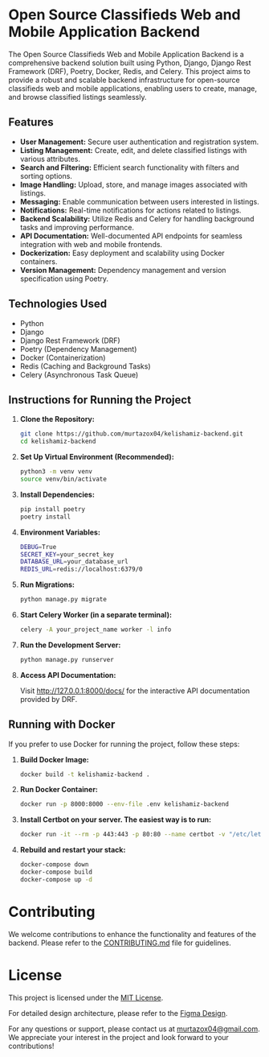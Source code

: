 # Open Source Classifieds Web and Mobile Application Backend

The Open Source Classifieds Web and Mobile Application Backend is a comprehensive backend solution built using Python, Django, Django Rest Framework (DRF), Poetry, Docker, Redis, and Celery. This project aims to provide a robust and scalable backend infrastructure for open-source classifieds web and mobile applications, enabling users to create, manage, and browse classified listings seamlessly.

## Features

- **User Management:** Secure user authentication and registration system.
- **Listing Management:** Create, edit, and delete classified listings with various attributes.
- **Search and Filtering:** Efficient search functionality with filters and sorting options.
- **Image Handling:** Upload, store, and manage images associated with listings.
- **Messaging:** Enable communication between users interested in listings.
- **Notifications:** Real-time notifications for actions related to listings.
- **Backend Scalability:** Utilize Redis and Celery for handling background tasks and improving performance.
- **API Documentation:** Well-documented API endpoints for seamless integration with web and mobile frontends.
- **Dockerization:** Easy deployment and scalability using Docker containers.
- **Version Management:** Dependency management and version specification using Poetry.

## Technologies Used

- Python
- Django
- Django Rest Framework (DRF)
- Poetry (Dependency Management)
- Docker (Containerization)
- Redis (Caching and Background Tasks)
- Celery (Asynchronous Task Queue)

## Instructions for Running the Project

1. **Clone the Repository:**

   ```bash
   git clone https://github.com/murtazox04/kelishamiz-backend.git
   cd kelishamiz-backend

   ```

2. **Set Up Virtual Environment (Recommended):**

   ```bash
   python3 -m venv venv
   source venv/bin/activate

   ```

3. **Install Dependencies:**

   ```bash
   pip install poetry
   poetry install

   ```

4. **Environment Variables:**

   ```bash
   DEBUG=True
   SECRET_KEY=your_secret_key
   DATABASE_URL=your_database_url
   REDIS_URL=redis://localhost:6379/0

   ```

5. **Run Migrations:**

   ```bash
   python manage.py migrate

   ```

6. **Start Celery Worker (in a separate terminal):**

   ```bash
   celery -A your_project_name worker -l info

   ```

7. **Run the Development Server:**

   ```bash
   python manage.py runserver

   ```

8. **Access API Documentation:**

   Visit http://127.0.0.1:8000/docs/ for the interactive API documentation provided by DRF.

## Running with Docker

If you prefer to use Docker for running the project, follow these steps:

1. **Build Docker Image:**

   ```bash
   docker build -t kelishamiz-backend .

   ```

2. **Run Docker Container:**

   ```bash
   docker run -p 8000:8000 --env-file .env kelishamiz-backend
   ```

3. **Install Certbot on your server. The easiest way is to run:**

   ```bash
   docker run -it --rm -p 443:443 -p 80:80 --name certbot -v "/etc/letsencrypt:/etc/letsencrypt" -v "/var/lib/letsencrypt:/var/lib/letsencrypt" certbot/certbot certonly
   ```

4. **Rebuild and restart your stack:**

   ```bash
   docker-compose down
   docker-compose build
   docker-compose up -d
   ```

# Contributing

We welcome contributions to enhance the functionality and features of the backend. Please refer to the [CONTRIBUTING.md](readme/CONTRIBUTING.md) file for guidelines.

# License

This project is licensed under the [MIT License](LICENSE).

For detailed design architecture, please refer to the [Figma Design](<https://www.figma.com/file/X4ODCwpCZ117AUsrqpQ85f/E'lonlar-sayti-(Copy)?type=design&node-id=2%3A2&mode=design&t=GVNEei7KwNuTrEDI-1>).

For any questions or support, please contact us at murtazox04@gmail.com. We appreciate your interest in the project and look forward to your contributions!
